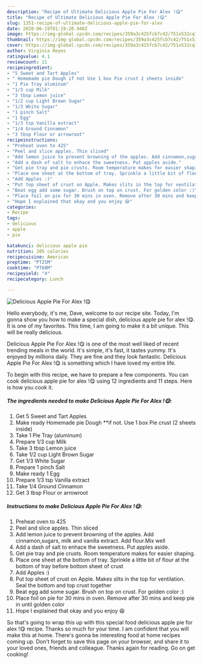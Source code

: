 ```yaml
---
description: "Recipe of Ultimate Delicious Apple Pie For Alex !😋"
title: "Recipe of Ultimate Delicious Apple Pie For Alex !😋"
slug: 1351-recipe-of-ultimate-delicious-apple-pie-for-alex
date: 2020-06-19T01:19:20.948Z
image: https://img-global.cpcdn.com/recipes/359a3c425fcb7c42/751x532cq70/delicious-apple-pie-for-alex-😋-recipe-main-photo.jpg
thumbnail: https://img-global.cpcdn.com/recipes/359a3c425fcb7c42/751x532cq70/delicious-apple-pie-for-alex-😋-recipe-main-photo.jpg
cover: https://img-global.cpcdn.com/recipes/359a3c425fcb7c42/751x532cq70/delicious-apple-pie-for-alex-😋-recipe-main-photo.jpg
author: Virginia Reyes
ratingvalue: 4.1
reviewcount: 11
recipeingredient:
- "5 Sweet and Tart Apples"
- " Homemade pie Dough if not Use 1 box Pie crust 2 sheets inside"
- "1 Pie Tray aluminum"
- "1/3 cup Milk"
- "3 tbsp Lemon juice"
- "1/2 cup Light Brown Sugar"
- "1/3 White Sugar"
- "1 pinch Salt"
- "1 Egg"
- "1/3 tsp Vanilla extract"
- "1/4 Ground Cinnamon"
- "3 tbsp Flour or arrowroot"
recipeinstructions:
- "Preheat oven to 425"
- "Peel and slice apples. Thin sliced"
- "Add lemon juice to prevent browning of the apples. Add cinnamon,sugars, milk and vanilla extract. Add flour.Mix well"
- "Add a dash of salt to enhace the sweetness. Put apples aside."
- "Get pie tray and pie crusts. Room temperature makes for easier shaping."
- "Place one sheet at the bottom of tray. Sprinkle a little bit of flour at the bottom of tray before bottom sheet of crust"
- "Add Apples :)"
- "Put top sheet of crust on Apple. Makes slits in the top for ventilation. Seal the bottom and top crust together"
- "Beat egg add some sugar. Brush on top on crust. For golden color :)"
- "Place foil on pie for 30 mins in oven. Remove after 30 mins and keep pie in until golden color"
- "Hope I explained that okay and you enjoy 😆"
categories:
- Recipe
tags:
- delicious
- apple
- pie

katakunci: delicious apple pie 
nutrition: 205 calories
recipecuisine: American
preptime: "PT25M"
cooktime: "PT60M"
recipeyield: "4"
recipecategory: Lunch

---
```



![Delicious Apple Pie For Alex !😋](https://img-global.cpcdn.com/recipes/359a3c425fcb7c42/751x532cq70/delicious-apple-pie-for-alex-😋-recipe-main-photo.jpg)

Hello everybody, it's me, Dave, welcome to our recipe site. Today, I'm gonna show you how to make a special dish, delicious apple pie for alex !😋. It is one of my favorites. This time, I am going to make it a bit unique. This will be really delicious.



Delicious Apple Pie For Alex !😋 is one of the most well liked of recent trending meals in the world. It's simple, it's fast, it tastes yummy. It's enjoyed by millions daily. They are fine and they look fantastic. Delicious Apple Pie For Alex !😋 is something which I have loved my entire life.


To begin with this recipe, we have to prepare a few components. You can cook delicious apple pie for alex !😋 using 12 ingredients and 11 steps. Here is how you cook it.

<!--inarticleads1-->

##### The ingredients needed to make Delicious Apple Pie For Alex !😋:

1. Get 5 Sweet and Tart Apples
1. Make ready  Homemade pie Dough **if not. Use 1 box Pie crust (2 sheets inside)
1. Take 1 Pie Tray (aluminum)
1. Prepare 1/3 cup Milk
1. Take 3 tbsp Lemon juice
1. Take 1/2 cup Light Brown Sugar
1. Get 1/3 White Sugar
1. Prepare 1 pinch Salt
1. Make ready 1 Egg
1. Prepare 1/3 tsp Vanilla extract
1. Take 1/4 Ground Cinnamon
1. Get 3 tbsp Flour or arrowroot




<!--inarticleads2-->

##### Instructions to make Delicious Apple Pie For Alex !😋:

1. Preheat oven to 425
1. Peel and slice apples. Thin sliced
1. Add lemon juice to prevent browning of the apples. Add cinnamon,sugars, milk and vanilla extract. Add flour.Mix well
1. Add a dash of salt to enhace the sweetness. Put apples aside.
1. Get pie tray and pie crusts. Room temperature makes for easier shaping.
1. Place one sheet at the bottom of tray. Sprinkle a little bit of flour at the bottom of tray before bottom sheet of crust
1. Add Apples :)
1. Put top sheet of crust on Apple. Makes slits in the top for ventilation. Seal the bottom and top crust together
1. Beat egg add some sugar. Brush on top on crust. For golden color :)
1. Place foil on pie for 30 mins in oven. Remove after 30 mins and keep pie in until golden color
1. Hope I explained that okay and you enjoy 😆




So that's going to wrap this up with this special food delicious apple pie for alex !😋 recipe. Thanks so much for your time. I am confident that you will make this at home. There's gonna be interesting food at home recipes coming up. Don't forget to save this page on your browser, and share it to your loved ones, friends and colleague. Thanks again for reading. Go on get cooking!
